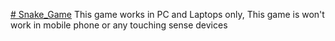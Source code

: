 [﻿# Snake_Game](https://snake-game-lemon-pi.vercel.app/)
This game works in PC and Laptops only, 
This game is won't work in mobile phone or any touching sense devices

